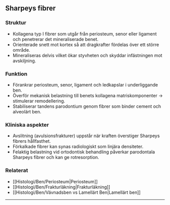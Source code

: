 ## Sharpeys fibrer

### Struktur
- Kollagena typ I fibrer som utgår från periosteum, senor eller ligament och penetrerar det mineraliserade benet.
- Orienterade snett mot kortex så att dragkrafter fördelas över ett större område.
- Mineraliseras delvis vilket ökar styvheten och skyddar infästningen mot avskiljning.

### Funktion
- Förankrar periosteum, senor, ligament och ledkapslar i underliggande ben.
- Överför mekanisk belastning till benets kollagena matriskomponenter → stimulerar remodellering.
- Stabiliserar tandens parodontium genom fibrer som binder cement och alveolärt ben.

### Kliniska aspekter
- Avslitning (avulsionsfrakturer) uppstår när kraften överstiger Sharpeys fibrers hållfasthet.
- Förkalkade fibrer kan synas radiologiskt som linjära densiteter.
- Felaktig belastning vid ortodontisk behandling påverkar parodontala Sharpeys fibrer och kan ge rotresorption.

### Relaterat
- [[Histologi/Ben/Periosteum|Periosteum]]
- [[Histologi/Ben/Frakturläkning|Frakturläkning]]
- [[Histologi/Ben/Vävnadsben vs Lamellärt Ben|Lamellärt ben]]

---
